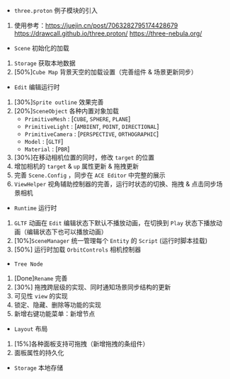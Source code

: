 - `three.proton` 例子模块的引入
1. 使用参考：https://juejin.cn/post/7063282795174428679
    https://drawcall.github.io/three.proton/
    https://three-nebula.org/

- `Scene` 初始化的加载
1. `Storage` 获取本地数据
2.  [50%]`Cube Map` 背景天空的加载设置（完善组件 & 场景更新同步）


- `Edit` 编辑运行时
1. [30%]`Sprite outline` 效果完善
2. [20%]`SceneObject` 各种内置对象加载
    - `PrimitiveMesh`   : [`CUBE`, `SPHERE`, `PLANE`]
    - `PrimitiveLight`  : [`AMBIENT`, `POINT`, `DIRECTIONAL`]
    - `PrimitiveCamera` : [`PERSPECTIVE`, `ORTHOGRAPHIC`]
    - `Model`           : [`GLTF`]
    - `Material`        : [`PBR`]
3. [30%]在移动相机位置的同时，修改 `target` 的位置
4. 增加相机的 `target` & `up` 属性更新 & 拖拽更新
5. 完善 `Scene.Config` ，同步在 `ACE Editor` 中完整的展示
6. `ViewHelper` 视角辅助控制器的完善，运行时状态的切换、拖拽 & 点击同步场景相机

- `Runtime` 运行时
1. `GLTF` 动画在 `Edit` 编辑状态下默认不播放动画，在切换到 `Play` 状态下播放动画（编辑状态下也可以播放动画）
2. [10%]`SceneManager` 统一管理每个 `Entity` 的 `Script` (运行时脚本挂载)
3. [50%] 运行时加载 `OrbitControls` 相机控制器

- `Tree Node`
1. [Done]`Rename` 完善
2. [30%] 拖拽跨层级的实现、同时通知场景同步结构的更新
3. 可见性 `view` 的实现
4. 锁定、隐藏、删除等功能的实现
5. 新增右键功能菜单：新增节点

- `Layout` 布局
1. [15%]各种面板支持可拖拽（新增拖拽的条组件）
2. 面板属性的持久化

- `Storage` 本地存储